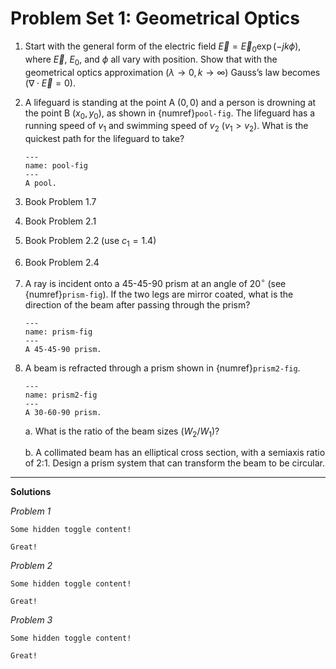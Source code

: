 # Problem Set 1: Geometrical Optics

1. Start with the general form of the electric field $\vec{E} = \vec{E}_0 \exp
   (-j k \phi)$, where $\vec{E}$, $E_0$, and $\phi$ all vary with position.
   Show that with the geometrical optics approximation $(\lambda \to 0, k \to
   \infty)$ Gauss’s law becomes $(\nabla \cdot \vec{E} = 0)$.

2. A lifeguard is standing at the point A $(0, 0)$ and a person is drowning at
   the point B $(x_0, y_0)$, as shown in {numref}`pool-fig`.  The lifeguard has
   a running speed of $v_1$ and swimming speed of $v_2$ $(v_1 \gt v_2)$. What
   is the quickest path for the lifeguard to take?  

   ```{figure} ../../images/problems/pool.png
   ---
   name: pool-fig
   ---
   A pool.
   ```

3. Book Problem 1.7

4. Book Problem 2.1

5. Book Problem 2.2 (use $c_1 = 1.4$)

6. Book Problem 2.4

7. A ray is incident onto a 45-45-90 prism at an angle of $20^\circ$ (see
   {numref}`prism-fig`). If the two legs are mirror coated, what is the
   direction of the beam after passing through the prism?

   ```{figure} ../../images/problems/prism.png
   ---
   name: prism-fig
   ---
   A 45-45-90 prism.
   ```

8. A beam is refracted through a prism shown in {numref}`prism2-fig`. 

   ```{figure} ../../images/problems/prism2.png
   ---
   name: prism2-fig
   ---
   A 30-60-90 prism.
   ```
   
   a. What is the ratio of the beam sizes ($W_2 / W_1$)?  

   b. A collimated beam has an elliptical cross section, with a semiaxis ratio
   of 2:1.  Design a prism system that can transform the beam to be circular. 

---

**Solutions**

*Problem 1*

```{toggle}
Some hidden toggle content!

Great!
```

*Problem 2*

```{toggle}
Some hidden toggle content!

Great!
```

*Problem 3*

```{toggle}
Some hidden toggle content!

Great!
```